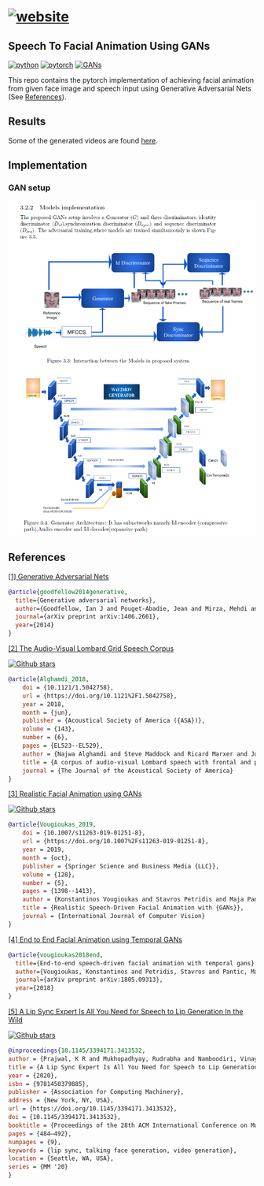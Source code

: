 # [![website](https://img.shields.io/static/v1?label=&message=wav2mov&color=blue&style=for-the-badge)](https://wav2mov.vercel.app)

##  Speech To Facial Animation Using GANs


[![python](https://img.shields.io/badge/Python-3776AB?style=for-the-badge&logo=python&logoColor=white)](https://www.python.org/) [![pytorch](https://img.shields.io/badge/PyTorch-EE4C2C?style=for-the-badge&logo=PyTorch&logoColor=white)](https://pytorch.org/) [![GANs](https://img.shields.io/badge/GANs-4BB749?style=for-the-badge&logo=&logoColor=white)](#1)

This repo contains the pytorch implementation of achieving facial animation from given face image and speech input using Generative Adversarial Nets (See [References](#1)).


## Results

Some of the generated videos are found [here](https://wav2mov-examples.vercel.app/examples).

## Implementation
### GAN setup
![gan_setup](/wav2mov-docs/gan_setup.PNG)
![generator_architecture](/wav2mov-docs/gen_arch.PNG)
## References

<a id="1" href="https://arxiv.org/abs/1406.2661">[1] Generative Adversarial Nets</a>
```bibtex
@article{goodfellow2014generative,
  title={Generative adversarial networks},
  author={Goodfellow, Ian J and Pouget-Abadie, Jean and Mirza, Mehdi and Xu, Bing and Warde-Farley, David and Ozair, Sherjil and Courville, Aaron and Bengio, Yoshua},
  journal={arXiv preprint arXiv:1406.2661},
  year={2014}
}
```

<a id="2" href="http://spandh.dcs.shef.ac.uk/avlombard/">[2] The Audio-Visual Lombard Grid Speech Corpus</a>

[![Github stars](https://img.shields.io/badge/Dataset-LombardGrid-<COLOR>.svg)](http://spandh.dcs.shef.ac.uk/avlombard/)

```bibtex
@article{Alghamdi_2018,
	doi = {10.1121/1.5042758},
	url = {https://doi.org/10.1121%2F1.5042758},
	year = 2018,
	month = {jun},
	publisher = {Acoustical Society of America ({ASA})},
	volume = {143},
	number = {6},
	pages = {EL523--EL529},
	author = {Najwa Alghamdi and Steve Maddock and Ricard Marxer and Jon Barker and Guy J. Brown},
	title = {A corpus of audio-visual Lombard speech with frontal and profile views},
	journal = {The Journal of the Acoustical Society of America}
}
```

<a id="#3" href="https://link.springer.com/article/10.1007/s11263-019-01251-8">[3] Realistic Facial Animation using GANs</a>

[![Github stars](https://img.shields.io/badge/Github-sda-<COLOR>.svg)](https://github.com/DinoMan/speech-driven-animation)

```bibtex
@article{Vougioukas_2019,
	doi = {10.1007/s11263-019-01251-8},
	url = {https://doi.org/10.1007%2Fs11263-019-01251-8},
	year = 2019,
	month = {oct},
	publisher = {Springer Science and Business Media {LLC}},
	volume = {128},
	number = {5},
	pages = {1398--1413},
	author = {Konstantinos Vougioukas and Stavros Petridis and Maja Pantic},
	title = {Realistic Speech-Driven Facial Animation with {GANs}},
	journal = {International Journal of Computer Vision}
}
```

<a id="#4" href="https://arxiv.org/abs/1805.09313">[4] End to End Facial Animation using Temporal GANs</a>
```bibtex
@article{vougioukas2018end,
  title={End-to-end speech-driven facial animation with temporal gans},
  author={Vougioukas, Konstantinos and Petridis, Stavros and Pantic, Maja},
  journal={arXiv preprint arXiv:1805.09313},
  year={2018}
}
```

<a id="#5" href="https://arxiv.org/abs/2008.10010">[5] A Lip Sync Expert Is All You Need for Speech to Lip Generation In the Wild</a>


[![Github stars](https://img.shields.io/badge/Github-wav2Lip-<COLOR>.svg)](https://github.com/Rudrabha/Wav2Lip)
```bibtex
@inproceedings{10.1145/3394171.3413532,
author = {Prajwal, K R and Mukhopadhyay, Rudrabha and Namboodiri, Vinay P. and Jawahar, C.V.},
title = {A Lip Sync Expert Is All You Need for Speech to Lip Generation In the Wild},
year = {2020},
isbn = {9781450379885},
publisher = {Association for Computing Machinery},
address = {New York, NY, USA},
url = {https://doi.org/10.1145/3394171.3413532},
doi = {10.1145/3394171.3413532},
booktitle = {Proceedings of the 28th ACM International Conference on Multimedia},
pages = {484–492},
numpages = {9},
keywords = {lip sync, talking face generation, video generation},
location = {Seattle, WA, USA},
series = {MM '20}
}
```
